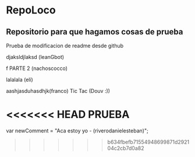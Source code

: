 # RepoLoco

## Repositorio para que hagamos cosas de prueba

Prueba de modificacion de readme desde github

djaksldjlaksd (leanGbot)

f PARTE 2 (nachoscocco)

lalalala (eli)

aashjasduhasdhjk(franco)
Tic Tac (Douv :))

<<<<<<< HEAD
PRUEBA
=======
var newComment = "Aca estoy yo - (riverodanielesteban)";
>>>>>>> b634fbefb71554948699871d292104c2cb7d0a82
